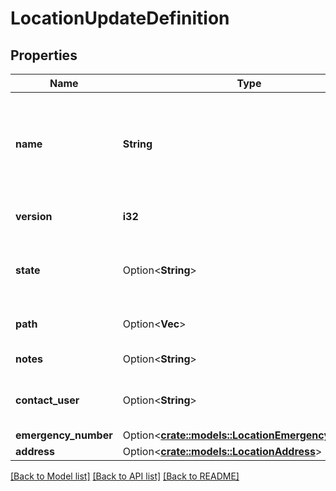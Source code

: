 # LocationUpdateDefinition

## Properties

Name | Type | Description | Notes
------------ | ------------- | ------------- | -------------
**name** | **String** | The name of the Location. Required for creates, not required for updates | 
**version** | **i32** | Current version of the location | 
**state** | Option<**String**> | Current activity status of the location. | [optional]
**path** | Option<**Vec<String>**> | A list of ancestor ids | [optional]
**notes** | Option<**String**> | Notes for the location | [optional]
**contact_user** | Option<**String**> | The user id of the location contact | [optional]
**emergency_number** | Option<[**crate::models::LocationEmergencyNumber**](LocationEmergencyNumber.md)> |  | [optional]
**address** | Option<[**crate::models::LocationAddress**](LocationAddress.md)> |  | [optional]

[[Back to Model list]](../README.md#documentation-for-models) [[Back to API list]](../README.md#documentation-for-api-endpoints) [[Back to README]](../README.md)



